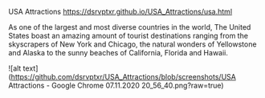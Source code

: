 USA Attractions
https://dsrvptxr.github.io/USA_Attractions/usa.html

As one of the largest and most diverse countries in the world, The United States boast an amazing amount of tourist destinations ranging from the skyscrapers of New York and Chicago, the natural wonders of Yellowstone and Alaska to the sunny beaches of California, Florida and Hawaii.

![alt text](https://github.com/dsrvptxr/USA_Attractions/blob/screenshots/USA Attractions - Google Chrome 07.11.2020 20_56_40.png?raw=true)
